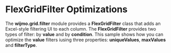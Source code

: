 FlexGridFilter Optimizations
============================

The **wijmo.grid.filter** module provides a **FlexGridFilter** class that adds an Excel-style filtering UI to each column. The **FlexGridFilter** provides two types of filter: by **value** and by **condition**. This sample shows how you can optimize the **value** filters iusing three properties: **uniqueValues**, **maxValues** and **filterType**.